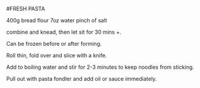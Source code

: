 #FRESH PASTA

400g bread flour
7oz water
pinch of salt

combine and knead, then let sit for 30 mins +.

Can be frozen before or after forming. 

Roll thin, fold over and slice with a knife. 

Add to boiling water and stir for 2-3 minutes to keep noodles from sticking. 

Pull out with pasta fondler and add oil or sauce immediately. 

